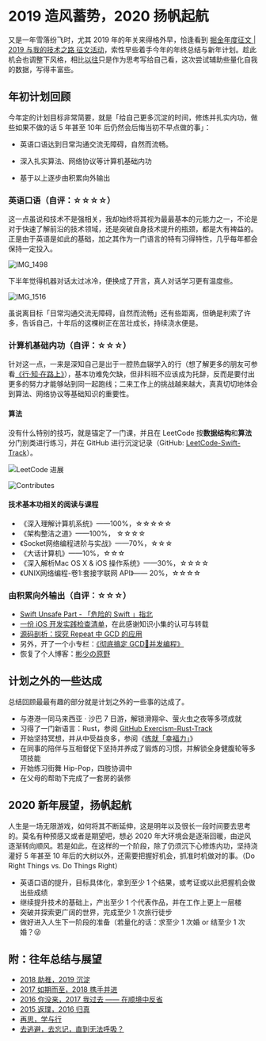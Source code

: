 # 2019 造风蓄势，2020 扬帆起航

又是一年雪落纷飞时，尤其 2019 年的年关来得格外早，恰逢看到 [掘金年度征文 | 2019 与我的技术之路 征文活动](https://juejin.im/post/5e08c4fb51882549a05815ea)，索性早些着手今年的年终总结与新年计划。趁此机会也调整下风格，相比[以往](http://learnext.cn/tag/RSKtfnQId/)只是作为思考写给自己看，这次尝试辅助些量化自我的数据，写得丰富些。



## 年初计划回顾

今年定的计划目标非常简要，就是「给自己更多沉淀的时间，修炼并扎实内功，做些如果不做的话 5 年甚至 10年 后仍然会后悔当初不早点做的事」：

* 英语口语达到日常沟通交流无障碍，自然而流畅。

* 深入扎实算法、网络协议等计算机基础内功

* 基于以上逐步由积累向外输出

### 英语口语（自评：☆☆☆☆）

这一点虽说和技术不是强相关，我却始终将其视为最最基本的元能力之一，不论是对于快速了解前沿的技术领域，还是突破自身技术提升的瓶颈，都是大有裨益的。正是由于英语是如此的基础，加之其作为一门语言的特有习得特性，几乎每年都会保持一定投入。

![IMG_1498](./assets/IMG_1498.png)

下半年觉得机器对话太过冰冷，便换成了开言，真人对话学习更有温度些。

![IMG_1516](./assets/IMG_1516.png)

虽说离目标「日常沟通交流无障碍，自然而流畅」还有些距离，但确是利索了许多，告诉自己，十年后的这棵树正在茁壮成长，持续浇水便是。

### 计算机基础内功（自评：☆☆☆）

针对这一点，一来是深知自己是出于一腔热血辍学入的行（想了解更多的朋友可参看[《行·知·在路上》](http://learnext.cn/post/experience-and-knowledge-on-the-road/)），基本功难免欠缺，但非科班不应该成为托辞，反而是要付出更多的努力才能够站到同一起跑线；二来工作上的挑战越来越大，真真切切地体会到算法、网络协议等基础知识的重要性。

#### 算法

没有什么特别的技巧，就是锚定了一门课，并且在 LeetCode 按**数据结构**和**算法**分门别类进行练习，并在 GitHub 进行沉淀记录（GitHub: [LeetCode-Swift-Track](https://github.com/Binlogo/LeetCode-Swift-Track)）。



![LeetCode 进展](./assets/image-20191229220112015.png)

![Contributes](./assets/image-20191229220644639.png)

#### 技术基本功相关的阅读与课程

* 《深入理解计算机系统》——100%，☆☆☆☆☆
* 《架构整洁之道》——100%， ☆☆☆☆
* 《Socket网络编程进阶与实战》——70%，☆☆☆
* 《大话计算机》——10%，☆☆☆
* 《深入解析Mac OS X & iOS 操作系统》——30%，☆☆☆☆
* 《UNIX网络编程-卷1:套接字联网 API》—— 20%，☆☆☆☆

### 由积累向外输出（自评：☆☆☆）

* [Swift Unsafe Part - 「危险的 Swift 」指北](https://juejin.im/post/5d7c2207f265da03ea5aabf7)
* [一份 iOS 开发实践检查清单](https://juejin.im/post/5d7e1a9de51d453b8b5fa679)，在此感谢知识小集的认可与转载
* [源码剖析：探究 Repeat 中 GCD 的应用](https://juejin.im/post/5db6f399f265da4cf85d6ef9)
* 另外，开了一个小专栏：[《彻底搞定 GCD🚦并发编程》](https://xiaozhuanlan.com/complete-ios-gcd)
* 恢复了个人博客：[彬少の原野](https://binlogo.github.io/)

## 计划之外的一些达成

总结回顾最最有趣的部分就是计划之外的一些事的达成了。

* 与港港一同马来西亚 · 沙巴 7 日游，解锁滑翔伞、萤火虫之夜等多项成就
* 习得了一门新语言：Rust，参阅 [GitHub Exercism-Rust-Track](https://github.com/Binlogo/Exercism-Rust-Track)
* 开始坚持冥想，并从中受益良多，参阅《[练就「幸福力」](http://learnext.cn/post/meditation-keep/)》
* 在同事的陪伴与互相督促下坚持并养成了锻炼的习惯，并解锁全身健腹轮等多项技能
* 开始练习街舞 Hip-Pop，四肢协调中
* 在父母的帮助下完成了一套房的装修



## 2020 新年展望，扬帆起航

人生是一场无限游戏，如何将其不断延伸，这是明年以及很长一段时间要去思考的。莫名有种预感又或者是期望吧，想必 2020 年大环境会是逐渐回暖，由逆风逐渐转向顺风。若是如此，在这样的一个阶段，除了仍须沉下心修炼内功，坚持浇灌好 5 年甚至 10 年后的大树以外，还需要把握好机会，抓准时机做对的事。（Do Right Things vs. Do Things Right）

* 英语口语的提升，目标具体化，拿到至少 1 个结果，或考证或以此把握机会做出些成绩
* 继续提升技术的基础上，产出至少 1 个代表作品，并在工作上更上一层楼
* 突破并探索更广阔的世界，完成至少 1 次旅行徒步
* 做好进入人生下一阶段的准备（若量化的话：求至少 1 次婚 or 结至少 1 次婚？😜


## 附：往年总结与展望

- [2018 助推，2019 沉淀](https://binlogo.github.io//post/reflection-and-resolution-2018-2019)
- [2017 如期而至，2018 携手并进](https://binlogo.github.io//post/reflection-and-resolution-2017-2018)
- [2016 你没来，2017 我过去 —— 在顺境中反省](https://binlogo.github.io//post/reflection-and-resolution-2016-2017)
- [2015 返璞，2016 归真](https://binlogo.github.io//post/reflection-and-resolution-2015-2016)
- [再思，学与行](https://binlogo.github.io//post/reflection-and-resolution-2014-2015)
- [去逃避，去忘记，直到无法呼吸？](https://binlogo.github.io//post/reflection-and-resolution-2013-1014)


